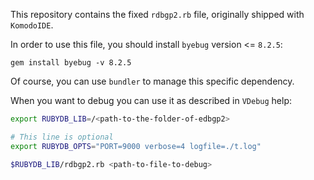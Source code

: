 This repository contains the fixed `rdbgp2.rb` file, originally shipped with `KomodoIDE`.

In order to use this file, you should install `byebug`  version <= `8.2.5`:

`gem install byebug -v 8.2.5`

Of course, you can use `bundler` to manage this specific dependency.

When you want to debug you can use it as described in `VDebug` help:

```bash
export RUBYDB_LIB=/<path-to-the-folder-of-edbgp2>

# This line is optional
export RUBYDB_OPTS="PORT=9000 verbose=4 logfile=./t.log"

$RUBYDB_LIB/rdbgp2.rb <path-to-file-to-debug>
```




